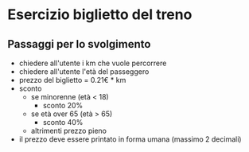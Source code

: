 # Esercizio biglietto del treno

## Passaggi per lo svolgimento

- chiedere all'utente i km che vuole percorrere
- chiedere all'utente l'età del passeggero
- prezzo del biglietto = 0.21€ * km
- sconto
    - se minorenne (età < 18)
        - sconto 20%
    - se età over 65 (età > 65)
        - sconto 40%
    - altrimenti prezzo pieno
- il prezzo deve essere printato in forma umana (massimo 2 decimali)
